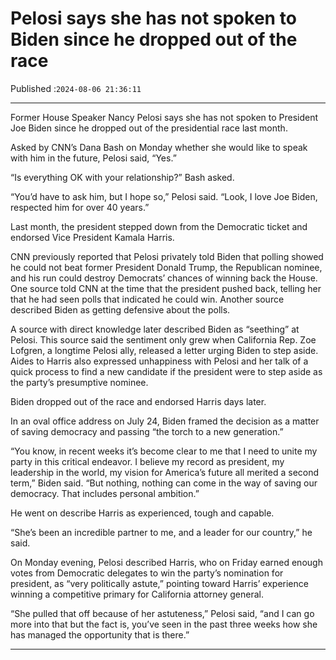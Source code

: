 # Pelosi says she has not spoken to Biden since he dropped out of the race

Published :`2024-08-06 21:36:11`

---

Former House Speaker Nancy Pelosi says she has not spoken to President Joe Biden since he dropped out of the presidential race last month.

Asked by CNN’s Dana Bash on Monday whether she would like to speak with him in the future, Pelosi said, “Yes.”

“Is everything OK with your relationship?” Bash asked.

“You’d have to ask him, but I hope so,” Pelosi said. “Look, I love Joe Biden, respected him for over 40 years.”

Last month, the president stepped down from the Democratic ticket and endorsed Vice President Kamala Harris.

CNN previously reported that Pelosi privately told Biden that polling showed he could not beat former President Donald Trump, the Republican nominee, and his run could destroy Democrats’ chances of winning back the House. One source told CNN at the time that the president pushed back, telling her that he had seen polls that indicated he could win. Another source described Biden as getting defensive about the polls.

A source with direct knowledge later described Biden as “seething” at Pelosi. This source said the sentiment only grew when California Rep. Zoe Lofgren, a longtime Pelosi ally, released a letter urging Biden to step aside. Aides to Harris also expressed unhappiness with Pelosi and her talk of a quick process to find a new candidate if the president were to step aside as the party’s presumptive nominee.

Biden dropped out of the race and endorsed Harris days later.

In an oval office address on July 24, Biden framed the decision as a matter of saving democracy and passing “the torch to a new generation.”

“You know, in recent weeks it’s become clear to me that I need to unite my party in this critical endeavor. I believe my record as president, my leadership in the world, my vision for America’s future all merited a second term,” Biden said. “But nothing, nothing can come in the way of saving our democracy. That includes personal ambition.”

He went on describe Harris as experienced, tough and capable.

“She’s been an incredible partner to me, and a leader for our country,” he said.

On Monday evening, Pelosi described Harris, who on Friday earned enough votes from Democratic delegates to win the party’s nomination for president, as “very politically astute,” pointing toward Harris’ experience winning a competitive primary for California attorney general.

“She pulled that off because of her astuteness,” Pelosi said, “and I can go more into that but the fact is, you’ve seen in the past three weeks how she has managed the opportunity that is there.”

---

